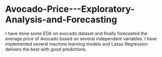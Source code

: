 # Avocado-Price---Exploratory-Analysis-and-Forecasting
I have done some EDA on avocado dataset and finally forecasted the average price of Avocado based on several independent variables. I have implemented several machine learning models and Lasso Regression delivers the best with good predictions.
